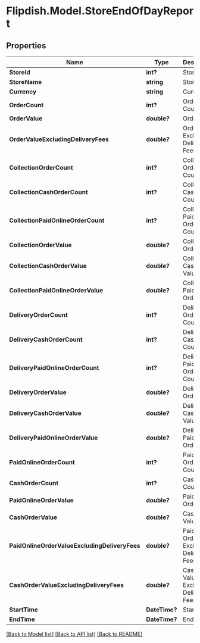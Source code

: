 # Flipdish.Model.StoreEndOfDayReport
## Properties

Name | Type | Description | Notes
------------ | ------------- | ------------- | -------------
**StoreId** | **int?** | Store Id | [optional] 
**StoreName** | **string** | Store name | [optional] 
**Currency** | **string** | Currency | [optional] 
**OrderCount** | **int?** | Order Count | [optional] 
**OrderValue** | **double?** | Order Value | [optional] 
**OrderValueExcludingDeliveryFees** | **double?** | Order Value Excluding Delivery Fees | [optional] 
**CollectionOrderCount** | **int?** | Collection Order Count | [optional] 
**CollectionCashOrderCount** | **int?** | Collection Cash Order Count | [optional] 
**CollectionPaidOnlineOrderCount** | **int?** | Collection Paid Online Order Count | [optional] 
**CollectionOrderValue** | **double?** | Collection Order Value | [optional] 
**CollectionCashOrderValue** | **double?** | Collection Cash Order Value | [optional] 
**CollectionPaidOnlineOrderValue** | **double?** | Collection Paid Online Order Value | [optional] 
**DeliveryOrderCount** | **int?** | Delivery Order Count | [optional] 
**DeliveryCashOrderCount** | **int?** | Delivery Cash Order Count | [optional] 
**DeliveryPaidOnlineOrderCount** | **int?** | Delivery Paid Online Order Count | [optional] 
**DeliveryOrderValue** | **double?** | Delivery Order Value | [optional] 
**DeliveryCashOrderValue** | **double?** | Delivery Cash Order Value | [optional] 
**DeliveryPaidOnlineOrderValue** | **double?** | Delivery Paid Online Order Value | [optional] 
**PaidOnlineOrderCount** | **int?** | Paid Online Order Count | [optional] 
**CashOrderCount** | **int?** | Cash Order Count | [optional] 
**PaidOnlineOrderValue** | **double?** | Paid Online Order Value | [optional] 
**CashOrderValue** | **double?** | Cash Order Value | [optional] 
**PaidOnlineOrderValueExcludingDeliveryFees** | **double?** | Paid Online Order Value Excluding Delivery Fees | [optional] 
**CashOrderValueExcludingDeliveryFees** | **double?** | Cash Order Value Excluding Delivery Fees | [optional] 
**StartTime** | **DateTime?** | Start Time | [optional] 
**EndTime** | **DateTime?** | End Time | [optional] 

[[Back to Model list]](../README.md#documentation-for-models) [[Back to API list]](../README.md#documentation-for-api-endpoints) [[Back to README]](../README.md)

